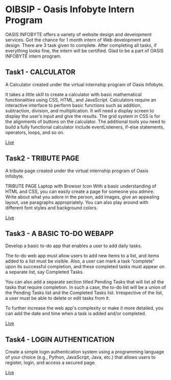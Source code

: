 # OIBSIP - Oasis Infobyte Intern Program


OASIS INFOBYTE offers a variety of website design and development services. Got the chance for 1 month intern of Web development and design. 
There are 3 task given to complete. After completing all tasks, if everything looks fine, the intern will be certified. 
Glad to be a part of OASIS INFOBYTE intern program.


## Task1 - CALCULATOR
A Calculator created under the virtual internship program of Oasis Infobyte. <br>

It takes a little skill to create a calculator with basic mathematical functionalities using CSS, HTML, and JavaScript.
Calculators require an interactive interface to perform basic functions such as addition, subtraction, division, and multiplication.
It will need a  display screen to display the user’s input and give the results. The grid system in CSS is for the alignments of buttons on the calculator. The additional tools you need to build a fully functional calculator include eventListeners, if-else statements, operators, loops, and so on.

[Live](https://kuppamthanusha.github.io/WebOASIS/task1/cal.html)



## Task2 - TRIBUTE PAGE
A tribute page created under the virtual internship program of Oasis Infobyte. <br>

TRIBUTE PAGE
Laptop with Browser Icon
With a basic understanding of HTML and CSS, you can easily create a page for someone you admire. Write about what you adore in the person, add images, give an appealing layout, use paragraphs appropriately. You can also play around with different font styles and background colors.

[Live](https://kuppamthanusha.github.io/WebOASIS/task2/tribute.html)


## Task3 - A BASIC TO-DO WEBAPP
Develop a basic to-do app that enables a user to add daily tasks.

The to-do web app must allow users to add new items to a list, and items added to a list must be visible. Also, a user can mark a task “complete” upon its successful completion, and these completed tasks must appear on a separate list, say Completed Tasks.

You can also add a separate section titled Pending Tasks that will list all the tasks that require completion. In such a case, the to-do list will be a union of the Pending Tasks list and the Completed Tasks list. Irrespective of the list, a user must be able to delete or edit tasks from it.

To further increase the web app's complexity or make it more detailed, you can add the date and time when a task is added and/or completed.

[Live](https://kuppamthanusha.github.io/WebOASIS/task3/todolist.html)



## Task4 - LOGIN AUTHENTICATION 

Create a simple login authentication system using a programming language of your choice (e.g., Python, JavaScript, Java, etc.) that allows users to register, login, and access a secured page.


[Live](https://kuppamthanusha.github.io/WebOASIS/task4/login.html)

